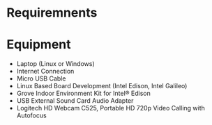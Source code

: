 # Requiremnents

# Equipment

- Laptop (Linux or Windows)
- Internet Connection
- Micro USB Cable
- Linux Based Board Development (Intel Edison, Intel Galileo)
- Grove Indoor Environment Kit for Intel® Edison
- USB External Sound Card Audio Adapter
- Logitech HD Webcam C525, Portable HD 720p Video Calling with Autofocus

